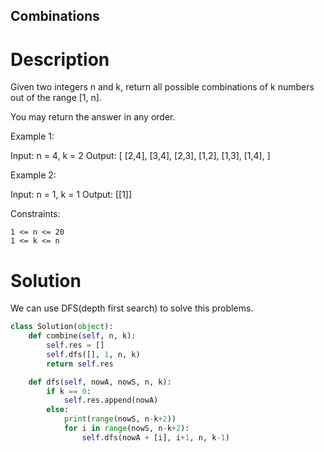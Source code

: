 Combinations
---

# Description
Given two integers n and k, return all possible combinations of k numbers out of the range [1, n].

You may return the answer in any order.

Example 1:

Input: n = 4, k = 2
Output:
[
  [2,4],
  [3,4],
  [2,3],
  [1,2],
  [1,3],
  [1,4],
]

Example 2:

Input: n = 1, k = 1
Output: [[1]]

Constraints:

    1 <= n <= 20
    1 <= k <= n


# Solution

We can use DFS(depth first search) to solve this problems. 

``` python
class Solution(object):
    def combine(self, n, k):
        self.res = []
        self.dfs([], 1, n, k)
        return self.res

    def dfs(self, nowA, nowS, n, k):
        if k == 0:
            self.res.append(nowA)
        else:
            print(range(nowS, n-k+2))
            for i in range(nowS, n-k+2):
                self.dfs(nowA + [i], i+1, n, k-1)
```